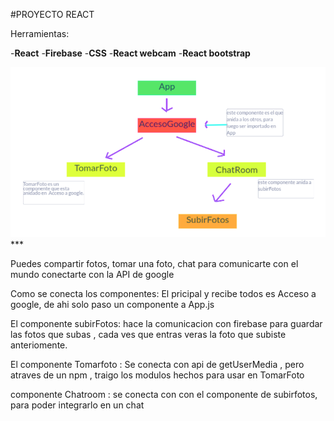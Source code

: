 #PROYECTO REACT 

Herramientas:

-**React**
-**Firebase**
-**CSS**
-**React webcam**
-**React bootstrap**


<div align="center">
  <img src=https://github.com/skyblue16/Speech/blob/master/speech/public/img/descripcion.png>
</div>
***

Puedes compartir fotos,
tomar una foto,
chat para comunicarte con el mundo
conectarte con la API de google

Como se conecta los componentes:
El pricipal y recibe todos es Acceso a google,
de ahi solo paso un componente a App.js

El componente subirFotos: hace la comunicacion con firebase para guardar las fotos que subas , cada ves que entras veras la foto que subiste anteriomente.

El componente Tomarfoto :
Se conecta con api de getUserMedia , pero atraves de un npm , traigo los modulos hechos para usar en TomarFoto

componente Chatroom :
se conecta con con el componente de subirfotos, para poder integrarlo en un chat

